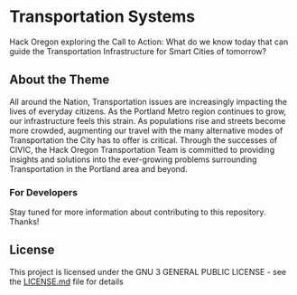 # Transportation Systems

Hack Oregon exploring the Call to Action: What do we know today that can guide the Transportation Infrastructure for Smart Cities of tomorrow?

## About the Theme

All around the Nation, Transportation issues are increasingly impacting the lives of everyday citizens. As the Portland Metro region continues to grow, our infrastructure feels this strain. As populations rise and streets become more crowded, augmenting our travel with the many alternative modes of Transportation the City has to offer is critical. Through the successes of CIVIC, the Hack Oregon Transportation Team is committed to providing insights and solutions into the ever-growing problems surrounding Transportation in the Portland area and beyond.

### For Developers

Stay tuned for more information about contributing to this repository. Thanks!


## License

This project is licensed under the GNU 3 GENERAL PUBLIC LICENSE - see the [LICENSE.md](LICENSE) file for details
